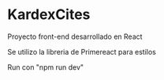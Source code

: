 # KardexCites

Proyecto front-end desarrollado en React

Se utilizo la libreria de Primereact para estilos

Run con "npm run dev"
